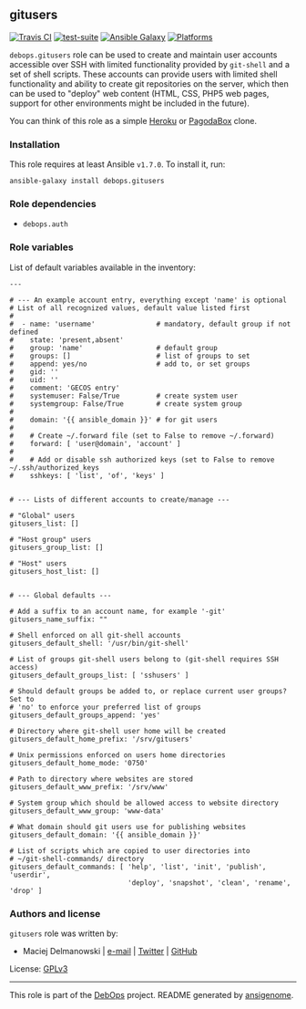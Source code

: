 ## gitusers

[![Travis CI](https://secure.travis-ci.org/debops/ansible-gitusers.png)](http://travis-ci.org/debops/ansible-gitusers) [![test-suite](http://img.shields.io/badge/test--suite-ansible--gitusers-blue.svg)](https://github.com/debops/test-suite/tree/master/ansible-gitusers/) [![Ansible Galaxy](http://img.shields.io/badge/galaxy-debops.gitusers-660198.svg)](https://galaxy.ansible.com/list#/roles/1569) [![Platforms](http://img.shields.io/badge/platforms-debian%20|%20ubuntu-lightgrey.svg)](#)

`debops.gitusers` role can be used to create and maintain user accounts
accessible over SSH with limited functionality provided by `git-shell` and
a set of shell scripts. These accounts can provide users with limited shell
functionality and ability to create git repositories on the server, which
then can be used to "deploy" web content (HTML, CSS, PHP5 web pages,
support for other environments might be included in the future).

You can think of this role as a simple [Heroku](https://www.heroku.com/) or
[PagodaBox](https://pagodabox.com/) clone.


### Installation

This role requires at least Ansible `v1.7.0`. To install it, run:

    ansible-galaxy install debops.gitusers



### Role dependencies

- `debops.auth`



### Role variables

List of default variables available in the inventory:

    ---
    
    # --- An example account entry, everything except 'name' is optional
    # List of all recognized values, default value listed first
    #
    #  - name: 'username'               # mandatory, default group if not defined
    #    state: 'present,absent'
    #    group: 'name'                  # default group
    #    groups: []                     # list of groups to set
    #    append: yes/no                 # add to, or set groups
    #    gid: ''
    #    uid: ''
    #    comment: 'GECOS entry'
    #    systemuser: False/True         # create system user
    #    systemgroup: False/True        # create system group
    #
    #    domain: '{{ ansible_domain }}' # for git users
    #
    #    # Create ~/.forward file (set to False to remove ~/.forward)
    #    forward: [ 'user@domain', 'account' ]
    #
    #    # Add or disable ssh authorized keys (set to False to remove ~/.ssh/authorized_keys
    #    sshkeys: [ 'list', 'of', 'keys' ]
    
    
    # --- Lists of different accounts to create/manage ---
    
    # "Global" users
    gitusers_list: []
    
    # "Host group" users
    gitusers_group_list: []
    
    # "Host" users
    gitusers_host_list: []
    
    
    # --- Global defaults ---
    
    # Add a suffix to an account name, for example '-git'
    gitusers_name_suffix: ""
    
    # Shell enforced on all git-shell accounts
    gitusers_default_shell: '/usr/bin/git-shell'
    
    # List of groups git-shell users belong to (git-shell requires SSH access)
    gitusers_default_groups_list: [ 'sshusers' ]
    
    # Should default groups be added to, or replace current user groups? Set to
    # 'no' to enforce your preferred list of groups
    gitusers_default_groups_append: 'yes'
    
    # Directory where git-shell user home will be created
    gitusers_default_home_prefix: '/srv/gitusers'
    
    # Unix permissions enforced on users home directories
    gitusers_default_home_mode: '0750'
    
    # Path to directory where websites are stored
    gitusers_default_www_prefix: '/srv/www'
    
    # System group which should be allowed access to website directory
    gitusers_default_www_group: 'www-data'
    
    # What domain should git users use for publishing websites
    gitusers_default_domain: '{{ ansible_domain }}'
    
    # List of scripts which are copied to user directories into
    # ~/git-shell-commands/ directory
    gitusers_default_commands: [ 'help', 'list', 'init', 'publish', 'userdir',
                                 'deploy', 'snapshot', 'clean', 'rename', 'drop' ]




### Authors and license

`gitusers` role was written by:

- Maciej Delmanowski | [e-mail](mailto:drybjed@gmail.com) | [Twitter](https://twitter.com/drybjed) | [GitHub](https://github.com/drybjed)

License: [GPLv3](https://tldrlegal.com/license/gnu-general-public-license-v3-(gpl-3))

***

This role is part of the [DebOps](http://debops.org/) project. README generated by [ansigenome](https://github.com/nickjj/ansigenome/).

